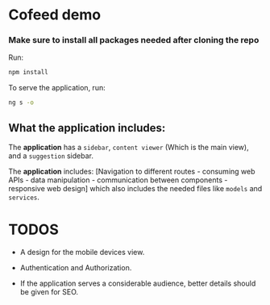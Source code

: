 # Cofeed demo


### Make sure to install all packages needed after cloning the repo

Run:

 ```bash
npm install
``` 

To serve the application, run:

 ```bash
ng s -o
``` 


## What the application includes:

The **application** has a `sidebar`, `content viewer` (Which is the main view), and a `suggestion` sidebar.

The **application** includes:
[Navigation to different routes - consuming web APIs - data manipulation - communication between components - responsive web design]
which also includes the needed files like `models` and `services`.


# TODOS

- A design for the mobile devices view.

- Authentication and Authorization.

- If the application serves a considerable audience, better details should be given for SEO.
